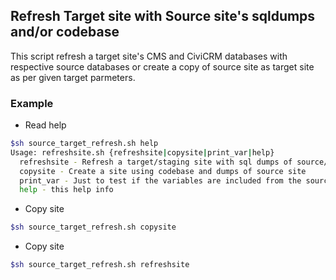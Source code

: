 ## Refresh Target site with Source site's sqldumps and/or codebase

This script refresh a target site's CMS and CiviCRM databases with respective source databases or create a copy of source site as target site as per given target parmeters.

### Example

- Read help
```sh
$sh source_target_refresh.sh help
Usage: refreshsite.sh {refreshsite|copysite|print_var|help}
  refreshsite - Refresh a target/staging site with sql dumps of source/production site
  copysite - Create a site using codebase and dumps of source site
  print_var - Just to test if the variables are included from the source file
  help - this help info

```

- Copy site
```sh
$sh source_target_refresh.sh copysite
```

- Copy site
```sh
$sh source_target_refresh.sh refreshsite
```
